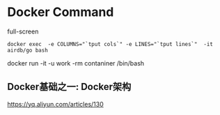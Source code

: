 # Docker Command

full-screen
```
docker exec  -e COLUMNS="`tput cols`" -e LINES="`tput lines`"  -it airdb/go bash
```

docker run -it -u work -rm contaniner /bin/bash

## Docker基础之一: Docker架构
https://yq.aliyun.com/articles/130
